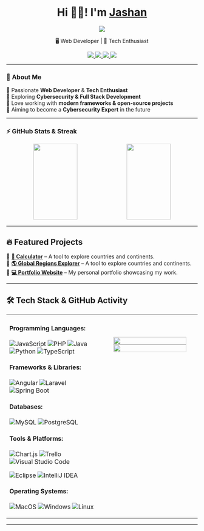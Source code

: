 <h1 align="center">Hi 👋🏻! I'm <a href="https://www.linkedin.com/in/jashanjeet-singh-kuka-9846881b3">Jashan</a></h1>  
<p align="center">
  <img src="https://komarev.com/ghpvc/?username=MrMejor&color=blue">
</p>
<p align="center">🖥️ Web Developer | 🚀 Tech Enthusiast 

<p align="center">
  <a href="mailto:Jashanjeet2001@gmail.com">
    <img src="https://img.shields.io/badge/Gmail-D14836?logo=gmail&logoColor=white">
  </a>
  <a href="https://www.linkedin.com/in/jashanjeet-singh-kuka-9846881b3">
    <img src="https://custom-icon-badges.demolab.com/badge/LinkedIn-0A66C2?logo=linkedin-white&logoColor=fff">
  </a>
  <a href="https://github.com/MrMejor">
    <img src="https://img.shields.io/badge/GitHub-181717?style=flat&logo=github&logoColor=white">
  </a>
  <a href="https://twitter.com/MrMejor_">
    <img src="https://img.shields.io/badge/X-000000?style=flat&logo=twitter&logoColor=white">
  </a>
</p>

---

### 🚀 **About Me**
🔹 Passionate **Web Developer** & **Tech Enthusiast**   
🔹 Exploring **Cybersecurity & Full Stack Development**    
🔹 Love working with **modern frameworks & open-source projects**  
🔹 Aiming to become a **Cybersecurity Expert** in the future  

---

### ⚡ **GitHub Stats & Streak**
<p align="center">
  <img src="https://github-readme-stats.vercel.app/api?username=MrMejor&show_icons=true&theme=gruvbox&bg_color=000000" width="48%" height="200">
  <img src="https://github-readme-streak-stats.herokuapp.com/?user=MrMejor&theme=dark&background=000000" width="48%" height="200">
</p>

---

## 🔥 **Featured Projects**
📌 **[🧮 Calculator](https://github.com/MrMejor/Calculator)** – A tool to explore countries and continents.  
📌 **[🌎 Global Regions Explorer](https://github.com/MrMejor/global-regions-explorer)** – A tool to explore countries and continents.  
📌 **[💻 Portfolio Website](https://github.com/MrMejor/portfolio)** – My personal portfolio showcasing my work.  

---

## 🛠 **Tech Stack & GitHub Activity**

<table style="border-collapse: collapse; width: 100%; ">
  <tr>
    <td width="50%" style="border: none;">

#### Programming Languages:
![JavaScript](https://img.shields.io/badge/JavaScript-F7DF1E?style=flat&logo=javascript&logoColor=black)
![PHP](https://img.shields.io/badge/PHP-777BB4?style=flat&logo=php&logoColor=white)
![Java](https://img.shields.io/badge/Java-007396?style=flat&logo=java&logoColor=white)
![Python](https://img.shields.io/badge/Python-3776AB?style=flat&logo=python&logoColor=white)
![TypeScript](https://img.shields.io/badge/TypeScript-3178C6?logo=typescript&logoColor=fff)

#### Frameworks & Libraries:
![Angular](https://img.shields.io/badge/Angular-DD0031?style=flat&logo=angular&logoColor=white)
![Laravel](https://img.shields.io/badge/Laravel-%23FF2D20.svg?logo=laravel&logoColor=white)
![Spring Boot](https://img.shields.io/badge/Spring%20Boot-6DB33F?logo=springboot&logoColor=fff)

#### Databases:
![MySQL](https://img.shields.io/badge/MySQL-4479A1?style=flat&logo=mysql&logoColor=white)
![PostgreSQL](https://img.shields.io/badge/PostgreSQL-336791?style=flat&logo=postgresql&logoColor=white)

#### Tools & Platforms:
![Chart.js](https://img.shields.io/badge/Chart.js-FF6384?logo=chartdotjs&logoColor=fff)
![Trello](https://img.shields.io/badge/Trello-0052CC?logo=trello&logoColor=fff)
![Visual Studio Code](https://custom-icon-badges.demolab.com/badge/Visual%20Studio%20Code-0078d7.svg?logo=vsc&logoColor=white)
<!--![Jira](https://img.shields.io/badge/Jira-0052CC?style=flat&logo=jira&logoColor=white)-->
![Eclipse](https://img.shields.io/badge/Eclipse-FE7A16.svg?logo=Eclipse&logoColor=white)
![IntelliJ IDEA](https://img.shields.io/badge/IntelliJIDEA-000000.svg?logo=intellij-idea&logoColor=white)

#### Operating Systems:
![MacOS](https://img.shields.io/badge/macOS-000000?logo=apple&logoColor=F0F0F0)
![Windows](https://custom-icon-badges.demolab.com/badge/Windows-0078D6?logo=windows11&logoColor=white)
![Linux](https://img.shields.io/badge/Linux-FCC624?logo=linux&logoColor=black)

   </td>
    <td width="50%" valign="top" style="border: none;">


</br>
</br>
<p align="center">
  <img src="https://github-readme-stats.vercel.app/api/top-langs/?username=MrMejor&layout=compact&theme=gruvbox&bg_color=000000" width="90%">
  </br>
  <img src="https://github-profile-summary-cards.vercel.app/api/cards/profile-details?username=MrMejor&theme=github_dark" width="90%">
</p>

   </td>
  </tr>
</table>

---
